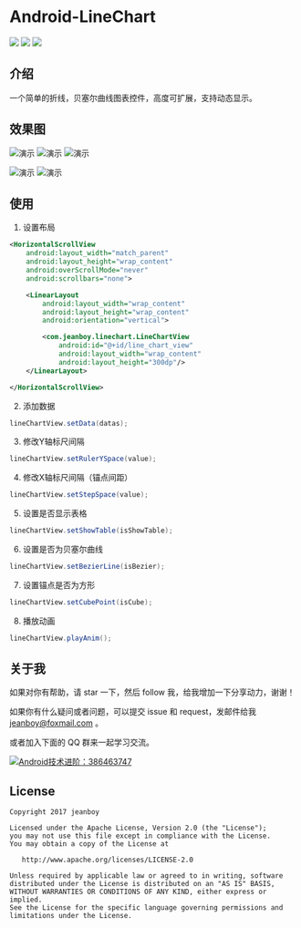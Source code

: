 # Android-LineChart

![](https://img.shields.io/badge/platform-Android-brightgreen.svg) ![](https://img.shields.io/badge/language-java-yellow.svg) ![](https://img.shields.io/badge/license-Apache--2.0-blue.svg)

## 介绍

一个简单的折线，贝塞尔曲线图表控件，高度可扩展，支持动态显示。

## 效果图

![演示][1] ![演示][2] ![演示][3]

![演示][4] ![演示][5]

## 使用

1. 设置布局
```XML
<HorizontalScrollView
    android:layout_width="match_parent"
    android:layout_height="wrap_content"
    android:overScrollMode="never"
    android:scrollbars="none">

    <LinearLayout
        android:layout_width="wrap_content"
        android:layout_height="wrap_content"
        android:orientation="vertical">

        <com.jeanboy.linechart.LineChartView
            android:id="@+id/line_chart_view"
            android:layout_width="wrap_content"
            android:layout_height="300dp"/>
    </LinearLayout>

</HorizontalScrollView>
```

2. 添加数据
```Java
lineChartView.setData(datas);
```

3. 修改Y轴标尺间隔
```Java
lineChartView.setRulerYSpace(value);
```

4. 修改X轴标尺间隔（锚点间距）
```Java
lineChartView.setStepSpace(value);
```

5. 设置是否显示表格
```Java
lineChartView.setShowTable(isShowTable);
```

6. 设置是否为贝塞尔曲线
```Java
lineChartView.setBezierLine(isBezier);
```

7. 设置锚点是否为方形
```Java
lineChartView.setCubePoint(isCube);
```

8. 播放动画
```Java
lineChartView.playAnim();
```

## 关于我

如果对你有帮助，请 star 一下，然后 follow 我，给我增加一下分享动力，谢谢！

如果你有什么疑问或者问题，可以提交 issue 和 request，发邮件给我 jeanboy@foxmail.com 。

或者加入下面的 QQ 群来一起学习交流。

<a target="_blank" href="//shang.qq.com/wpa/qunwpa?idkey=bbbd62c0860ce7c1a6119030f51df102bb0d3ecc12cf66b4d8887941233c6e78"><img border="0" src="//pub.idqqimg.com/wpa/images/group.png" alt="Android技术进阶：386463747" title="Android技术进阶：386463747"></a>

## License

    Copyright 2017 jeanboy

    Licensed under the Apache License, Version 2.0 (the "License");
    you may not use this file except in compliance with the License.
    You may obtain a copy of the License at

       http://www.apache.org/licenses/LICENSE-2.0

    Unless required by applicable law or agreed to in writing, software
    distributed under the License is distributed on an "AS IS" BASIS,
    WITHOUT WARRANTIES OR CONDITIONS OF ANY KIND, either express or implied.
    See the License for the specific language governing permissions and
    limitations under the License.

[1]:https://github.com/jeanboydev/Android-LineChart/blob/master/resources/anim.gif
[2]:https://github.com/jeanboydev/Android-LineChart/blob/master/resources/change.gif
[3]:https://github.com/jeanboydev/Android-LineChart/blob/master/resources/operate.gif
[4]:https://github.com/jeanboydev/Android-LineChart/blob/master/resources/Screenshot_20170613-183802.jpg
[5]:https://github.com/jeanboydev/Android-LineChart/blob/master/resources/Screenshot_20170613-183803.jpg
